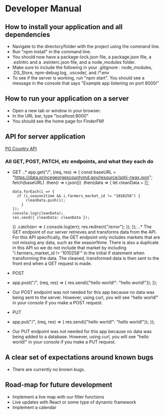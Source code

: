 # Developer Manual
## How to install your application and all dependencies
* Navigate to the directory/folder with the project using the command line.
* Run "npm install" in the command line.
* You should now have a package-lock.json file, a package.json file, a .eslintrc and a .esinterc.json file, and a node_modules folder.
* Make sure to include the following in your .gitignore : node_modules, .DS_Store, npm-debug.log, .vscode/, and /*.env 
* To see if the server is working, run "npm start". You should see a message in the console that says "Example app listening on port 8000!"

## How to run your application on a server
* Open a new tab or window in your browser.
* In the URL bar, type "localhost:8000"
* You should see the home page for FinderFM!


## API for server application 
[PG Country API](https://data.princegeorgescountymd.gov/resource/sphi-rwax.json)
### All GET, POST, PATCH, etc endpoints, and what they each do
* GET
..* app.get("/", (req, res) => {
  const baseURL =
    "https://data.princegeorgescountymd.gov/resource/sphi-rwax.json";
  fetch(baseURL)
    .then(r => r.json())
    .then(data => {
      let cleanData = [];

      data.forEach(i => {
        if (i.season1time && i.farmers_market_id != "1010258") {
            cleanData.push(i);
          }
      });
      console.log(cleanData);
      res.send({ cleanData: cleanData });
    })
    .catch(err => {
      console.log(err);
      res.redirect("/error");
    });
});
..* The GET endpoint of our server retrieves and transforms data from the API. For this API specifically, the GET endpoint only includes markets that are not missing any data, such as the season1time. There is also a duplicate in this API so we do not include that market by including "i.farmers_market_id != '1010258'" in the initial if statement when transforming the data. The cleaned, transformed data is then sent to the front end when a GET request is made.

* POST
* app.post("/", (req, res) => {
  res.send({"hello world!": "hello world!"});
  });
* Our POST endpoint was not needed for this app because no data was being sent to the server. However, using curl, you will see "hello world!" in your console if you make a POST request.

* PUT
* app.put("/", (req, res) => {
  res.send({"hello world!": "hello world!"});
  });
* Our PUT endpoint was not needed for this app because no data was being added to a database. However, using curl, you will see "hello world!" in your console if you make a PUT request.

## A clear set of expectations around known bugs
* There are currently no known bugs.

## Road-map for future development
* Implement a live map with our filter functions
* Live updates with React or some type of dynamic framework
* Implement a calendar
